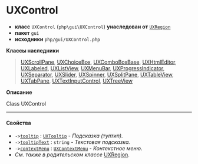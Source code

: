 # UXControl

- **класс** `UXControl` (`php\gui\UXControl`) **унаследован от** [`UXRegion`](https://github.com/jphp-compiler/jphp/blob/master/exts/jphp-gui-ext/api-docs/classes/php/gui/layout/UXRegion.ru.md)
- **пакет** `gui`
- **исходники** `php/gui/UXControl.php`

**Классы наследники**

> [UXScrollPane](https://github.com/jphp-compiler/jphp/blob/master/exts/jphp-gui-ext/api-docs/classes/php/gui/layout/UXScrollPane.ru.md), [UXChoiceBox](https://github.com/jphp-compiler/jphp/blob/master/exts/jphp-gui-ext/api-docs/classes/php/gui/UXChoiceBox.ru.md), [UXComboBoxBase](https://github.com/jphp-compiler/jphp/blob/master/exts/jphp-gui-ext/api-docs/classes/php/gui/UXComboBoxBase.ru.md), [UXHtmlEditor](https://github.com/jphp-compiler/jphp/blob/master/exts/jphp-gui-ext/api-docs/classes/php/gui/UXHtmlEditor.ru.md), [UXLabeled](https://github.com/jphp-compiler/jphp/blob/master/exts/jphp-gui-ext/api-docs/classes/php/gui/UXLabeled.ru.md), [UXListView](https://github.com/jphp-compiler/jphp/blob/master/exts/jphp-gui-ext/api-docs/classes/php/gui/UXListView.ru.md), [UXMenuBar](https://github.com/jphp-compiler/jphp/blob/master/exts/jphp-gui-ext/api-docs/classes/php/gui/UXMenuBar.ru.md), [UXProgressIndicator](https://github.com/jphp-compiler/jphp/blob/master/exts/jphp-gui-ext/api-docs/classes/php/gui/UXProgressIndicator.ru.md), [UXSeparator](https://github.com/jphp-compiler/jphp/blob/master/exts/jphp-gui-ext/api-docs/classes/php/gui/UXSeparator.ru.md), [UXSlider](https://github.com/jphp-compiler/jphp/blob/master/exts/jphp-gui-ext/api-docs/classes/php/gui/UXSlider.ru.md), [UXSpinner](https://github.com/jphp-compiler/jphp/blob/master/exts/jphp-gui-ext/api-docs/classes/php/gui/UXSpinner.ru.md), [UXSplitPane](https://github.com/jphp-compiler/jphp/blob/master/exts/jphp-gui-ext/api-docs/classes/php/gui/UXSplitPane.ru.md), [UXTableView](https://github.com/jphp-compiler/jphp/blob/master/exts/jphp-gui-ext/api-docs/classes/php/gui/UXTableView.ru.md), [UXTabPane](https://github.com/jphp-compiler/jphp/blob/master/exts/jphp-gui-ext/api-docs/classes/php/gui/UXTabPane.ru.md), [UXTextInputControl](https://github.com/jphp-compiler/jphp/blob/master/exts/jphp-gui-ext/api-docs/classes/php/gui/UXTextInputControl.ru.md), [UXTreeView](https://github.com/jphp-compiler/jphp/blob/master/exts/jphp-gui-ext/api-docs/classes/php/gui/UXTreeView.ru.md)

**Описание**

Class UXControl

---

#### Свойства

- `->`[`tooltip`](#prop-tooltip) : [`UXTooltip`](https://github.com/jphp-compiler/jphp/blob/master/exts/jphp-gui-ext/api-docs/classes/php/gui/UXTooltip.ru.md) - _Подсказка (тултип)._
- `->`[`tooltipText`](#prop-tooltiptext) : `string` - _Текстовая подсказка._
- `->`[`contextMenu`](#prop-contextmenu) : [`UXContextMenu`](https://github.com/jphp-compiler/jphp/blob/master/exts/jphp-gui-ext/api-docs/classes/php/gui/UXContextMenu.ru.md) - _Контекстное меню._
- *См. также в родительском классе* [UXRegion](https://github.com/jphp-compiler/jphp/blob/master/exts/jphp-gui-ext/api-docs/classes/php/gui/layout/UXRegion.ru.md).